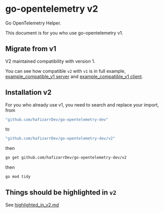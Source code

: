 # go-opentelemetry v2

Go OpenTelemetry Helper.

This document is for you who use go-opentelemetry v1.

## Migrate from v1

V2 maintained compatibility with version 1.

You can see how compatible `v2` with `v1` is in full example, [example_compatible_v1 server](./example_compatible_v1/server/main.go) and [example_compatible_v1 client](./example_compatible_v1/client/main.go).

## Installation v2

For you who already use v1, you need to search and replace your import, from

```bash
"github.com/hafizarrDev/go-opentelemetry-dev"
```

to

```bash
"github.com/hafizarrDev/go-opentelemetry-dev/v2"
```

then

```bash
go get github.com/hafizarrDev/go-opentelemetry-dev/v2
```

then

```bash
go mod tidy
```

## Things should be highlighted in `v2`

See [highlighted_in_v2.md](./highlighted_in_v2.md)
